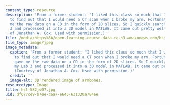 ```yaml
---
content_type: resource
description: 'From a former student: "I liked this class so much that I was overjoyed
  to find out that I would need a CT scan when I broke my arm. Fortunately, they gave
  me the raw data on a CD in the form of 2D slices. So I quickly searched for my Lab
  3 and processed it into a 3D model in MATLAB. It came out pretty well!" (Courtesy
  of Jonathan A. Cox. Used with permission.)'
file: /media/https%3A/open-learning-course-data-rc.s3.amazonaws.com/hst-582j-biomedical-signal-and-image-processing-spring-2007/df677ce9b7eec6a7e645631330a7846e_hst-582js07.jpg
file_type: image/jpeg
image_metadata:
  caption: 'From a former student: "I liked this class so much that I was overjoyed
    to find out that I would need a CT scan when I broke my arm. Fortunately, they
    gave me the raw data on a CD in the form of 2D slices. So I quickly searched for
    my Lab 3 and processed it into a 3D model in MATLAB. It came out pretty well!"
    (Courtesy of Jonathan A. Cox. Used with permission.)'
  credit: ''
  image-alt: 3D rendered image of armbones.
resourcetype: Image
title: hst-582js07.jpg
uid: df677ce9-b7ee-c6a7-e645-631330a7846e
---
```

